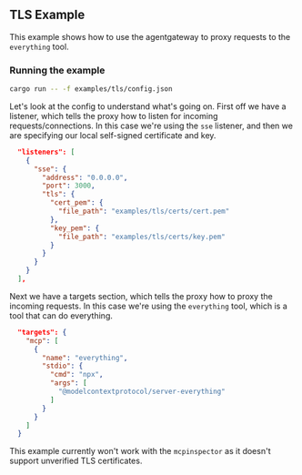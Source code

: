 ## TLS Example

This example shows how to use the agentgateway to proxy requests to the `everything` tool.

### Running the example

```bash
cargo run -- -f examples/tls/config.json
```

Let's look at the config to understand what's going on. First off we have a listener, which tells the proxy how to listen for incoming requests/connections. In this case we're using the `sse` listener, and then we are specifying our local self-signed certificate and key.

```json
  "listeners": [
    {
      "sse": {
        "address": "0.0.0.0",
        "port": 3000,
        "tls": {
          "cert_pem": {
            "file_path": "examples/tls/certs/cert.pem"
          },
          "key_pem": {
            "file_path": "examples/tls/certs/key.pem"
          }
        }
      }
    }
  ],
```

Next we have a targets section, which tells the proxy how to proxy the incoming requests. In this case we're using the `everything` tool, which is a tool that can do everything.

```json
  "targets": {
    "mcp": [
      {
        "name": "everything",
        "stdio": {
          "cmd": "npx",
          "args": [
            "@modelcontextprotocol/server-everything"
          ]
        }
      }
    ]
  }
```

This example currently won't work with the `mcpinspector` as it doesn't support unverified TLS certificates.